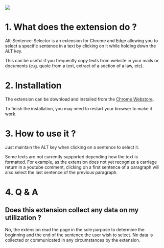 ![](https://lh3.googleusercontent.com/dkynLxHcFvoqM4OghArWcJcneAmGzpea8ZAdLZqvsReed1Q2MPNYpiibcIQoJVdIGURqEtw15T4iy9j3EY6IAUrp=s1280-w1290-h800)



 # 1. What does the extension do ?
 
 Alt-Sentence-Selector is an extension for Chrome and Edge allowing you to select a specific sentence in a text by clicking on it while holding down the ALT key.

This can be useful if you frequently copy texts from website in your mails or documents (e.g. quote from a text, extract of a section of a law, etc).

# 2. Installation

The extension can be download and installed from the [Chrome Webstore](https://chromewebstore.google.com/detail/alt-sentence-selector/knnghjjfdabamneliapcjdllobjfghmd).

To finish the installation, you may need to restart your browser to make it work.

# 3. How to use it ?

Just maintain the ALT key when clicking on a sentence to select it. 

Some texts are not currently supported depending how the text is formatted. For example, as the extension does not yet recognize a carriage return in a youtube comment, clicking on a first sentence of a paragraph will also select the last sentence of the previous paragraph.

# 4. Q & A

## Does this extension collect any data on my utilization ?

No, the extension read the page in the sole purpose to determine the beginning and the end of the sentence the user wish to select. No data is collected or communicated in any circumstances by the extension.


